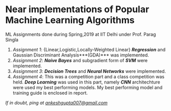 # Near implementations of Popular Machine Learning Algorithms

ML Assignments done during Spring,2019 at IIT Delhi under Prof. Parag Singla

1. *Assignment 1*: {Linear,Logistic,Locally-Weighted Linear} ***Regression*** and Gaussian Discriminant Analysis***(GDA)*** was implemented.
2. *Assignment 2*: ***Naive Bayes*** and subgradient form of ***SVM*** were implemented.
3. *Assignment 3*: ***Decision Trees*** and ***Neural Networks*** were implemented.
4. *Assignment 4*: This was a competition part and a class competition was held. ***Deep Learning*** was used in this part, namely ***CNN*** architechture were used my best performing models. My best performing model and training guide is enclosed in report.

*If in doubt, ping at ankeshgupta007@gmail.com*   
